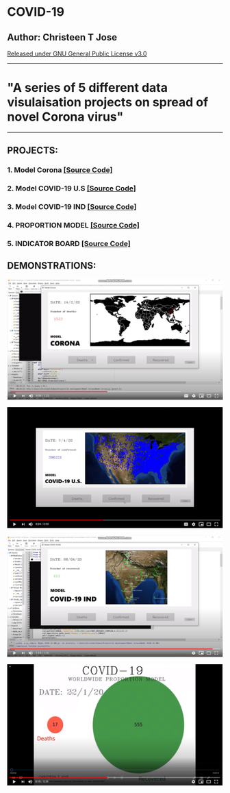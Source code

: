 COVID-19
===
Author: Christeen T Jose
---

[Released under GNU General Public License v3.0](https://github.com/ChristeenTJose/Forest-Wars-a-C-game/blob/master/LICENSE)

---
# "A series of 5 different data visulaisation projects on spread of novel Corona virus"
---
## PROJECTS:

### 1.  Model Corona [[Source Code]](https://github.com/ChristeenTJose/COVID-19/tree/master/Model%20Corona)
### 2.  Model COVID-19 U.S [[Source Code]](https://github.com/ChristeenTJose/COVID-19/tree/master/Model%20COVID-19%20U.S)
### 3.  Model COVID-19 IND [[Source Code]](https://github.com/ChristeenTJose/COVID-19/tree/master/Model%20COVID-19%20IND)
### 4.  PROPORTION MODEL [[Source Code]](https://github.com/ChristeenTJose/COVID-19/tree/master/PROPORTION%20MODEL)
### 5.  INDICATOR BOARD [[Source Code]](https://github.com/ChristeenTJose/COVID-19/tree/master/INDICATOR%20BOARD)


## DEMONSTRATIONS: 
[![YouTube demonstration video](https://github.com/ChristeenTJose/COVID-19/blob/master/Thumbnails/thumbnail-1.PNG)](https://www.youtube.com/watch?v=66U2DX_tGnI)

[![YouTube demonstration video](https://github.com/ChristeenTJose/COVID-19/blob/master/Thumbnails/thumbnail-2.PNG)](https://www.youtube.com/watch?v=ATRUYBDKYEg)

[![YouTube demonstration video](https://github.com/ChristeenTJose/COVID-19/blob/master/Thumbnails/thumbnail-3.PNG)](https://www.youtube.com/watch?v=-XonB-FyDoU)

[![YouTube demonstration video](https://github.com/ChristeenTJose/COVID-19/blob/master/Thumbnails/thumbnail-4.PNG)](https://www.youtube.com/watch?v=LSGZD2rl7Uo)
